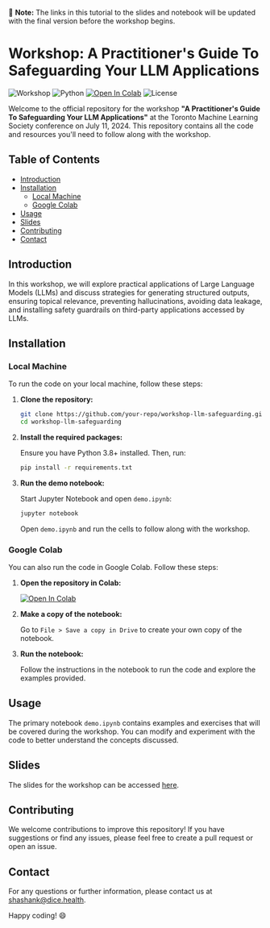 🚨 **Note:** The links in this tutorial to the slides and notebook will be updated with the final version before the workshop begins.

# Workshop: A Practitioner's Guide To Safeguarding Your LLM Applications

![Workshop](https://img.shields.io/badge/Workshop-TMLS%202024-blue) 
![Python](https://img.shields.io/badge/Python-3.8+-blue)
[![Open In Colab](https://colab.research.google.com/assets/colab-badge.svg)](https://colab.research.google.com/github/your-repo/workshop-llm-safeguarding/blob/main/demo.ipynb)
![License](https://img.shields.io/github/license/sshkhr/safeguarding-llms)

Welcome to the official repository for the workshop **"A Practitioner's Guide To Safeguarding Your LLM Applications"** at the Toronto Machine Learning Society conference on July 11, 2024. This repository contains all the code and resources you'll need to follow along with the workshop.

## Table of Contents

- [Introduction](#introduction)
- [Installation](#installation)
  - [Local Machine](#local-machine)
  - [Google Colab](#google-colab)
- [Usage](#usage)
- [Slides](#slides)
- [Contributing](#contributing)
- [Contact](#contact)

## Introduction

In this workshop, we will explore practical applications of Large Language Models (LLMs) and discuss strategies for generating structured outputs, ensuring topical relevance, preventing hallucinations, avoiding data leakage, and installing safety guardrails on third-party applications accessed by LLMs.

## Installation

### Local Machine

To run the code on your local machine, follow these steps:

1. **Clone the repository:**

    ```bash
    git clone https://github.com/your-repo/workshop-llm-safeguarding.git
    cd workshop-llm-safeguarding
    ```

2. **Install the required packages:**

    Ensure you have Python 3.8+ installed. Then, run:

    ```bash
    pip install -r requirements.txt
    ```

3. **Run the demo notebook:**

    Start Jupyter Notebook and open `demo.ipynb`:

    ```bash
    jupyter notebook
    ```

    Open `demo.ipynb` and run the cells to follow along with the workshop.

### Google Colab

You can also run the code in Google Colab. Follow these steps:

1. **Open the repository in Colab:**

    [![Open In Colab](https://colab.research.google.com/assets/colab-badge.svg)](https://colab.research.google.com/github/your-repo/workshop-llm-safeguarding/blob/main/demo.ipynb)

2. **Make a copy of the notebook:**

    Go to `File > Save a copy in Drive` to create your own copy of the notebook.

3. **Run the notebook:**

    Follow the instructions in the notebook to run the code and explore the examples provided.

## Usage

The primary notebook `demo.ipynb` contains examples and exercises that will be covered during the workshop. You can modify and experiment with the code to better understand the concepts discussed.

## Slides

The slides for the workshop can be accessed [here](https://docs.google.com/presentation/d/1mpyrzLCw1aqfBZtVxVJhBcnDp4iCgL0Woo4YcNa1yaM/edit?usp=sharing).

## Contributing

We welcome contributions to improve this repository! If you have suggestions or find any issues, please feel free to create a pull request or open an issue.

## Contact

For any questions or further information, please contact us at [shashank@dice.health](mailto:shashank@dice.health).

Happy coding! 😄
